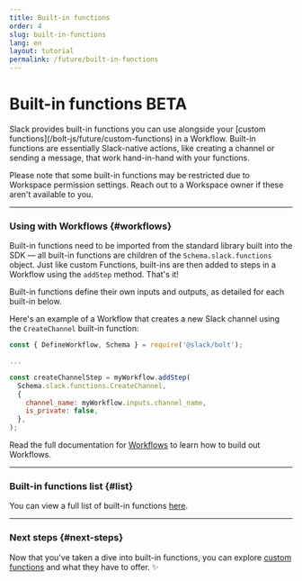```yaml
---
title: Built-in functions
order: 4
slug: built-in-functions
lang: en
layout: tutorial
permalink: /future/built-in-functions
---
```

# Built-in functions <span class="label-beta">BETA</span>

<div class="section-content">
Slack provides built-in functions you can use alongside your [custom functions](/bolt-js/future/custom-functions) in a Workflow. Built-in functions are essentially Slack-native actions, like creating a channel or sending a message, that work hand-in-hand with your functions.

<p class="alert alert_info"><ts-icon class="ts_icon_info_circle"></ts-icon> Please note that some built-in functions may be restricted due to Workspace permission settings. Reach out to a Workspace owner if these aren't available to you.</p>

</div>

---

### Using with Workflows {#workflows}

Built-in functions need to be imported from the standard library built into the SDK — all built-in functions are children of the `Schema.slack.functions` object. Just like custom Functions, built-ins are then added to steps in a Workflow using the `addStep` method. That's it! 

Built-in functions define their own inputs and outputs, as detailed for each built-in below.

Here's an example of a Workflow that creates a new Slack channel using the `CreateChannel` built-in function:

```javascript
const { DefineWorkflow, Schema } = require('@slack/bolt');

...

const createChannelStep = myWorkflow.addStep(
  Schema.slack.functions.CreateChannel,
  {
    channel_name: myWorkflow.inputs.channel_name,
    is_private: false,
  },
);
```

Read the full documentation for [Workflows](/bolt-js/future/workflows) to learn how to build out Workflows.

---

### Built-in functions list {#list}

You can view a full list of built-in functions [here](https://api.slack.com/future/functions#built-in-functions__built-in-functions).

---

### Next steps {#next-steps}

Now that you've taken a dive into built-in functions, you can explore [custom functions](/bolt-js/future/custom-functions) and what they have to offer. ✨

